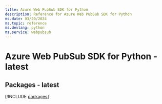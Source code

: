 ```yaml
---
title: Azure Web PubSub SDK for Python
description: Reference for Azure Web PubSub SDK for Python
ms.date: 03/20/2024
ms.topic: reference
ms.devlang: python
ms.service: webpubsub
---
```

# Azure Web PubSub SDK for Python - latest
## Packages - latest
[!INCLUDE [packages](web-pubsub-index.md)]